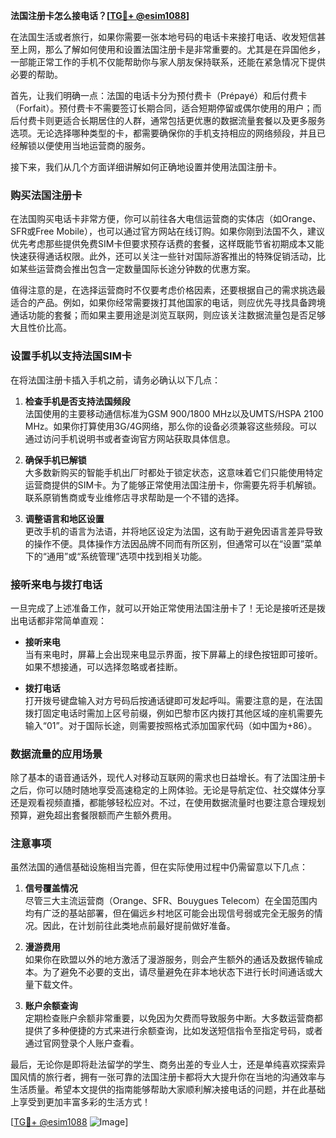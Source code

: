 **法国注册卡怎么接电话？[[TG💪+ @esim1088](https://t.me/s/esim1088)]**

在法国生活或者旅行，如果你需要一张本地号码的电话卡来接打电话、收发短信甚至上网，那么了解如何使用和设置法国注册卡是非常重要的。尤其是在异国他乡，一部能正常工作的手机不仅能帮助你与家人朋友保持联系，还能在紧急情况下提供必要的帮助。

首先，让我们明确一点：法国的电话卡分为预付费卡（Prépayé）和后付费卡（Forfait）。预付费卡不需要签订长期合同，适合短期停留或偶尔使用的用户；而后付费卡则更适合长期居住的人群，通常包括更优惠的数据流量套餐以及更多服务选项。无论选择哪种类型的卡，都需要确保你的手机支持相应的网络频段，并且已经解锁以便使用当地运营商的服务。

接下来，我们从几个方面详细讲解如何正确地设置并使用法国注册卡。

### 购买法国注册卡

在法国购买电话卡非常方便，你可以前往各大电信运营商的实体店（如Orange、SFR或Free Mobile），也可以通过官方网站在线订购。如果你刚到法国不久，建议优先考虑那些提供免费SIM卡但要求预存话费的套餐，这样既能节省初期成本又能快速获得通话权限。此外，还可以关注一些针对国际游客推出的特殊促销活动，比如某些运营商会推出包含一定数量国际长途分钟数的优惠方案。

值得注意的是，在选择运营商时不仅要考虑价格因素，还要根据自己的需求挑选最适合的产品。例如，如果你经常需要拨打其他国家的电话，则应优先寻找具备跨境通话功能的套餐；而如果主要用途是浏览互联网，则应该关注数据流量包是否足够大且性价比高。

### 设置手机以支持法国SIM卡

在将法国注册卡插入手机之前，请务必确认以下几点：

1. **检查手机是否支持法国频段**  
   法国使用的主要移动通信标准为GSM 900/1800 MHz以及UMTS/HSPA 2100 MHz。如果你打算使用3G/4G网络，那么你的设备必须兼容这些频段。可以通过访问手机说明书或者查询官方网站获取具体信息。

2. **确保手机已解锁**  
   大多数新购买的智能手机出厂时都处于锁定状态，这意味着它们只能使用特定运营商提供的SIM卡。为了能够正常使用法国注册卡，你需要先将手机解锁。联系原销售商或专业维修店寻求帮助是一个不错的选择。

3. **调整语言和地区设置**  
   更改手机的语言为法语，并将地区设定为法国，这有助于避免因语言差异导致的操作不便。具体操作方法因品牌不同而有所区别，但通常可以在“设置”菜单下的“通用”或“系统管理”选项中找到相关功能。

### 接听来电与拨打电话

一旦完成了上述准备工作，就可以开始正常使用法国注册卡了！无论是接听还是拨出电话都非常简单直观：

- **接听来电**  
  当有来电时，屏幕上会出现来电显示界面，按下屏幕上的绿色按钮即可接听。如果不想接通，可以选择忽略或者挂断。

- **拨打电话**  
  打开拨号键盘输入对方号码后按通话键即可发起呼叫。需要注意的是，在法国拨打固定电话时需加上区号前缀，例如巴黎市区内拨打其他区域的座机需要先输入“01”。对于国际长途，则需要按照格式添加国家代码（如中国为+86）。

### 数据流量的应用场景

除了基本的语音通话外，现代人对移动互联网的需求也日益增长。有了法国注册卡之后，你可以随时随地享受高速稳定的上网体验。无论是导航定位、社交媒体分享还是观看视频直播，都能够轻松应对。不过，在使用数据流量时也要注意合理规划预算，避免超出套餐限额而产生额外费用。

### 注意事项

虽然法国的通信基础设施相当完善，但在实际使用过程中仍需留意以下几点：

1. **信号覆盖情况**  
   尽管三大主流运营商（Orange、SFR、Bouygues Telecom）在全国范围内均有广泛的基站部署，但在偏远乡村地区可能会出现信号弱或完全无服务的情况。因此，在计划前往此类地点前最好提前做好准备。

2. **漫游费用**  
   如果你在欧盟以外的地方激活了漫游服务，则会产生额外的通话及数据传输成本。为了避免不必要的支出，请尽量避免在非本地状态下进行长时间通话或大量下载文件。

3. **账户余额查询**  
   定期检查账户余额非常重要，以免因为欠费而导致服务中断。大多数运营商都提供了多种便捷的方式来进行余额查询，比如发送短信指令至指定号码，或者通过官网登录个人账户查看。

最后，无论你是即将赴法留学的学生、商务出差的专业人士，还是单纯喜欢探索异国风情的旅行者，拥有一张可靠的法国注册卡都将大大提升你在当地的沟通效率与生活质量。希望本文提供的指南能够帮助大家顺利解决接电话的问题，并在此基础上享受到更加丰富多彩的生活方式！

[[TG💪+ @esim1088](https://t.me/s/esim1088) ![Image](https://i.postimg.cc/4NQfJmqS/Snipaste-2025-05-13-00-14-12.png)]